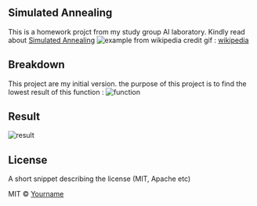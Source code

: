 ## Simulated Annealing
This is a homework projct from my study group AI laboratory. Kindly read about [Simulated Annealing](https://en.wikipedia.org/wiki/Simulated_annealing)
                                ![example from wikipedia](https://upload.wikimedia.org/wikipedia/commons/d/d5/Hill_Climbing_with_Simulated_Annealing.gif)
credit gif : [wikipedia](https://en.wikipedia.org/)


## Breakdown
This project are my initial version.
the purpose of this project is to find the lowest result of this function :
![function](https://github.com/ahsanatha/AI-Simulated-Annealing/blob/master/img/function.png)


## Result
![result](https://github.com/ahsanatha/AI-Simulated-Annealing/blob/master/img/Result.png)

## License
A short snippet describing the license (MIT, Apache etc)

MIT © [Yourname]()
